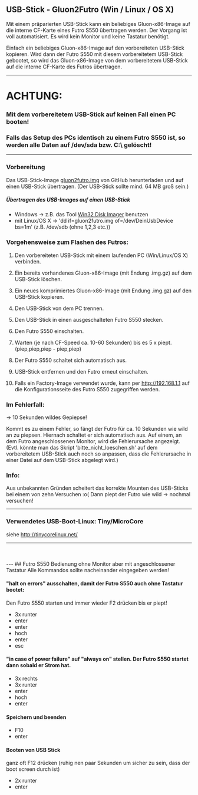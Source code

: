 ## USB-Stick - Gluon2Futro (Win / Linux / OS X)
Mit einem präparierten USB-Stick kann ein beliebiges Gluon-x86-Image auf die interne CF-Karte eines Futro S550 übertragen werden.
Der Vorgang ist voll automatisiert. Es wird kein Monitor und keine Tastatur benötigt.

Einfach ein beliebiges Gluon-x86-Image auf den vorbereiteten USB-Stick kopieren. Wird dann der Futro S550 mit diesem vorbereitetem USB-Stick gebootet, so wird das Gluon-x86-Image von dem vorbereitetem USB-Stick auf die interne CF-Karte des Futros übertragen.

---
# ACHTUNG:
### Mit dem vorbereitetem USB-Stick auf keinen Fall einen PC booten!
### Falls das Setup des PCs identisch zu einem Futro S550 ist, so werden alle Daten auf /dev/sda bzw. C:\ gelöscht!
---

### Vorbereitung
Das USB-Stick-Image [gluon2futro.img](https://raw.githubusercontent.com/oszilloskop/Gluon2Futro/master/gluon2futro.img) von GitHub herunterladen und auf einen USB-Stick übertragen. (Der USB-Stick sollte mind. 64 MB groß sein.)
##### Übertragen des USB-Images auf einen USB-Stick
- Windows -> z.B. das Tool [Win32 Disk Imager](http://sourceforge.net/projects/win32diskimager/) benutzen
- mit Linux/OS X -> 'dd if=gluon2futro.img of=/dev/DeinUsbDevice bs=1m' (z.B. /dev/sdb (ohne 1,2,3 etc.))


### Vorgehensweise zum Flashen des Futros:

1) Den vorbereiteten USB-Stick mit einem laufenden PC (Win/Linux/OS X) verbinden.

2) Ein bereits vorhandenes Gluon-x86-Image (mit Endung .img.gz) auf dem USB-Stick löschen.

3) Ein neues komprimiertes Gluon-x86-Image (mit Endung .img.gz) auf den USB-Stick kopieren.

4) Den USB-Stick von dem PC trennen.

5) Den USB-Stick in einen ausgeschalteten Futro S550 stecken.

6) Den Futro S550 einschalten.

7) Warten (je nach CF-Speed ca. 10-60 Sekunden) bis es 5 x piept.
(piep,piep,piep - piep,piep)

8) Der Futro S550 schaltet sich automatisch aus.

9) USB-Stick entfernen und den Futro erneut einschalten.

10) Falls ein Factory-Image verwendet wurde, kann per http://192.168.1.1 auf
die Konfigurationsseite des Futro S550 zugegriffen werden.


### Im Fehlerfall:
-> 10 Sekunden wildes Gepiepse!

Kommt es zu einem Fehler, so fängt der Futro für ca. 10 Sekunden wie wild an
zu piepsen. Hiernach schaltet er sich automatisch aus.
Auf einem, an dem Futro angeschlossenen Monitor, wird die Fehlerursache angezeigt.
(Evtl. könnte man das Skript 'bitte_nicht_loeschen.sh' auf dem vorbereitetem USB-Stick auch noch so anpassen, dass die Fehlerursache in einer Datei auf dem USB-Stick abgelegt wird.)

### Info:
Aus unbekannten Gründen scheitert das korrekte Mounten des USB-Sticks bei einem von zehn Versuchen :o(
Dann piept der Futro wie wild -> nochmal versuchen!

---

### Verwendetes USB-Boot-Linux: Tiny/MicroCore 
siehe http://tinycorelinux.net/

---
<br>
<br>
---
## Futro S550 Bedienung ohne Monitor aber mit angeschlossener Tastatur
Alle Kommandos sollte nacheinander eingegeben werden!

#### "halt on errors" ausschalten, damit der Futro S550 auch ohne Tastatur bootet:
Den Futro S550 starten und immer wieder F2 drücken bis er piept!
- 3x runter
- enter
- enter
- hoch
- enter
- esc

#### "in case of power failure" auf "always on" stellen. Der Futro S550 startet dann sobald er Strom hat.

- 3x rechts
- 3x runter
- enter
- hoch
- enter

#### Speichern und beenden

- F10
- enter

#### Booten von USB Stick

ganz oft F12 drücken (ruhig nen paar Sekunden um sicher zu sein, dass der boot screen durch ist)

- 2x runter
- enter
